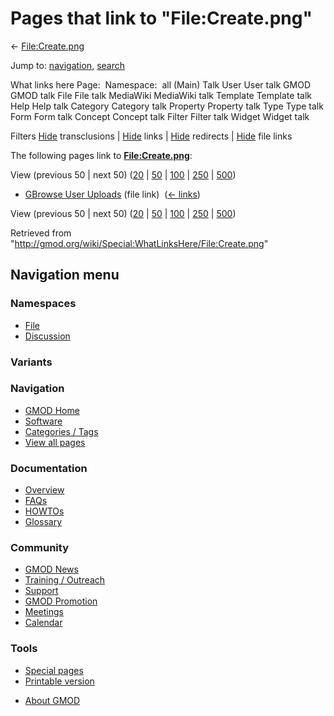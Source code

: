 <div id="mw-page-base" class="noprint">

</div>

<div id="mw-head-base" class="noprint">

</div>

<div id="content" class="mw-body" role="main">

<span id="top"></span>

<div id="mw-js-message" style="display:none;">

</div>



# <span dir="auto">Pages that link to "File:Create.png"</span>

<div id="bodyContent">

<div id="contentSub">

← [File:Create.png](/wiki/File:Create.png "File:Create.png")

</div>

<div id="jump-to-nav" class="mw-jump">

Jump to: [navigation](#mw-navigation), [search](#p-search)

</div>

<div id="mw-content-text">

What links here Page:  Namespace:  all (Main) Talk User User talk GMOD
GMOD talk File File talk MediaWiki MediaWiki talk Template Template talk
Help Help talk Category Category talk Property Property talk Type Type
talk Form Form talk Concept Concept talk Filter Filter talk Widget
Widget talk

Filters
[Hide](/mediawiki/index.php?title=Special:WhatLinksHere/File:Create.png&hidetrans=1 "Special:WhatLinksHere/File:Create.png")
transclusions \|
[Hide](/mediawiki/index.php?title=Special:WhatLinksHere/File:Create.png&hidelinks=1 "Special:WhatLinksHere/File:Create.png")
links \|
[Hide](/mediawiki/index.php?title=Special:WhatLinksHere/File:Create.png&hideredirs=1 "Special:WhatLinksHere/File:Create.png")
redirects \|
[Hide](/mediawiki/index.php?title=Special:WhatLinksHere/File:Create.png&hideimages=1 "Special:WhatLinksHere/File:Create.png")
file links

The following pages link to
**[File:Create.png](/wiki/File:Create.png "File:Create.png")**:

View (previous 50 \| next 50)
([20](/mediawiki/index.php?title=Special:WhatLinksHere/File:Create.png&limit=20 "Special:WhatLinksHere/File:Create.png")
\|
[50](/mediawiki/index.php?title=Special:WhatLinksHere/File:Create.png&limit=50 "Special:WhatLinksHere/File:Create.png")
\|
[100](/mediawiki/index.php?title=Special:WhatLinksHere/File:Create.png&limit=100 "Special:WhatLinksHere/File:Create.png")
\|
[250](/mediawiki/index.php?title=Special:WhatLinksHere/File:Create.png&limit=250 "Special:WhatLinksHere/File:Create.png")
\|
[500](/mediawiki/index.php?title=Special:WhatLinksHere/File:Create.png&limit=500 "Special:WhatLinksHere/File:Create.png"))

- [GBrowse User
  Uploads](/wiki/GBrowse_User_Uploads "GBrowse User Uploads") (file
  link) ‎ <span class="mw-whatlinkshere-tools">([←
  links](/mediawiki/index.php?title=Special:WhatLinksHere&target=GBrowse+User+Uploads "Special:WhatLinksHere"))</span>

View (previous 50 \| next 50)
([20](/mediawiki/index.php?title=Special:WhatLinksHere/File:Create.png&limit=20 "Special:WhatLinksHere/File:Create.png")
\|
[50](/mediawiki/index.php?title=Special:WhatLinksHere/File:Create.png&limit=50 "Special:WhatLinksHere/File:Create.png")
\|
[100](/mediawiki/index.php?title=Special:WhatLinksHere/File:Create.png&limit=100 "Special:WhatLinksHere/File:Create.png")
\|
[250](/mediawiki/index.php?title=Special:WhatLinksHere/File:Create.png&limit=250 "Special:WhatLinksHere/File:Create.png")
\|
[500](/mediawiki/index.php?title=Special:WhatLinksHere/File:Create.png&limit=500 "Special:WhatLinksHere/File:Create.png"))

</div>

<div class="printfooter">

Retrieved from
"<http://gmod.org/wiki/Special:WhatLinksHere/File:Create.png>"

</div>

<div id="catlinks" class="catlinks catlinks-allhidden">

</div>

<div class="visualClear">

</div>

</div>

</div>

<div id="mw-navigation">

## Navigation menu

<div id="mw-head">



<div id="left-navigation">

<div id="p-namespaces" class="vectorTabs" role="navigation"
aria-labelledby="p-namespaces-label">

### Namespaces

- <span id="ca-nstab-image"><a href="/wiki/File:Create.png" accesskey="c"
  title="View the file page [c]">File</a></span>
- <span id="ca-talk"><a
  href="/mediawiki/index.php?title=File_talk:Create.png&amp;action=edit&amp;redlink=1"
  accesskey="t"
  title="Discussion about the content page [t]">Discussion</a></span>

</div>

<div id="p-variants" class="vectorMenu emptyPortlet" role="navigation"
aria-labelledby="p-variants-label">

### 

### Variants[](#)

<div class="menu">

</div>

</div>

</div>





</div>

</div>

</div>

<div id="mw-panel">

<div id="p-logo" role="banner">

<a href="/wiki/Main_Page"
style="background-image: url(http://gmod.org/images/GMOD-cogs.png);"
title="Visit the main page"></a>

</div>

<div id="p-Navigation" class="portal" role="navigation"
aria-labelledby="p-Navigation-label">

### Navigation

<div class="body">

- <span id="n-GMOD-Home">[GMOD Home](/wiki/Main_Page)</span>
- <span id="n-Software">[Software](/wiki/GMOD_Components)</span>
- <span id="n-Categories-.2F-Tags">[Categories /
  Tags](/wiki/Categories)</span>
- <span id="n-View-all-pages">[View all
  pages](/wiki/Special:AllPages)</span>

</div>

</div>

<div id="p-Documentation" class="portal" role="navigation"
aria-labelledby="p-Documentation-label">

### Documentation

<div class="body">

- <span id="n-Overview">[Overview](/wiki/Overview)</span>
- <span id="n-FAQs">[FAQs](/wiki/Category:FAQ)</span>
- <span id="n-HOWTOs">[HOWTOs](/wiki/Category:HOWTO)</span>
- <span id="n-Glossary">[Glossary](/wiki/Glossary)</span>

</div>

</div>

<div id="p-Community" class="portal" role="navigation"
aria-labelledby="p-Community-label">

### Community

<div class="body">

- <span id="n-GMOD-News">[GMOD News](/wiki/GMOD_News)</span>
- <span id="n-Training-.2F-Outreach">[Training /
  Outreach](/wiki/Training_and_Outreach)</span>
- <span id="n-Support">[Support](/wiki/Support)</span>
- <span id="n-GMOD-Promotion">[GMOD
  Promotion](/wiki/GMOD_Promotion)</span>
- <span id="n-Meetings">[Meetings](/wiki/Meetings)</span>
- <span id="n-Calendar">[Calendar](/wiki/Calendar)</span>

</div>

</div>

<div id="p-tb" class="portal" role="navigation"
aria-labelledby="p-tb-label">

### Tools

<div class="body">

- <span id="t-specialpages"><a href="/wiki/Special:SpecialPages" accesskey="q"
  title="A list of all special pages [q]">Special pages</a></span>
- <span id="t-print"><a
  href="/mediawiki/index.php?title=Special:WhatLinksHere/File:Create.png&amp;printable=yes"
  rel="alternate" accesskey="p"
  title="Printable version of this page [p]">Printable version</a></span>

</div>

</div>

</div>

</div>

<div id="footer" role="contentinfo">

- <span id="footer-places-about">[About
  GMOD](/wiki/GMOD:About "GMOD:About")</span>

<!-- -->






</div>

